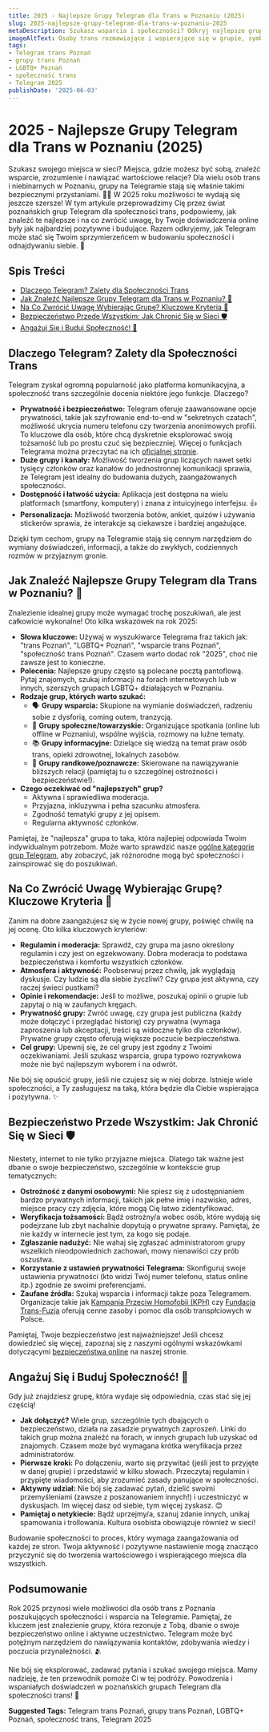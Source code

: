 ```yaml
---
title: 2025 - Najlepsze Grupy Telegram dla Trans w Poznaniu (2025)
slug: 2025-najlepsze-grupy-telegram-dla-trans-w-poznaniu-2025
metaDescription: Szukasz wsparcia i społeczności? Odkryj najlepsze grupy Telegram dla osób trans w Poznaniu na 2025 rok. Znajdź bezpieczne miejsca do rozmów i spotkań. 🏳️‍⚧️💬
imageAltText: Osoby trans rozmawiające i wspierające się w grupie, symbolizujące społeczność Telegram w Poznaniu.
tags:
- Telegram trans Poznań
- grupy trans Poznań
- LGBTQ+ Poznań
- społeczność trans
- Telegram 2025
publishDate: '2025-06-03'
---
```


# 2025 - Najlepsze Grupy Telegram dla Trans w Poznaniu (2025)

Szukasz swojego miejsca w sieci? Miejsca, gdzie możesz być sobą, znaleźć wsparcie, zrozumienie i nawiązać wartościowe relacje? Dla wielu osób trans i niebinarnych w Poznaniu, grupy na Telegramie stają się właśnie takimi bezpiecznymi przystaniami. 🏳️‍⚧️ W 2025 roku możliwości te wydają się jeszcze szersze! W tym artykule przeprowadzimy Cię przez świat poznańskich grup Telegram dla społeczności trans, podpowiemy, jak znaleźć te najlepsze i na co zwrócić uwagę, by Twoje doświadczenia online były jak najbardziej pozytywne i budujące. Razem odkryjemy, jak Telegram może stać się Twoim sprzymierzeńcem w budowaniu społeczności i odnajdywaniu siebie. 🤩

## Spis Treści

- [Dlaczego Telegram? Zalety dla Społeczności Trans](#dlaczego-telegram-zalety-dla-spoecznoci-trans)
- [Jak Znaleźć Najlepsze Grupy Telegram dla Trans w Poznaniu? 🧐](#jak-znale-najlepsze-grupy-telegram-dla-trans-w-poznaniu-)
- [Na Co Zwrócić Uwagę Wybierając Grupę? Kluczowe Kryteria 📝](#na-co-zwróci-uwag-wybierajc-grup-kluczowe-kryteria-)
- [Bezpieczeństwo Przede Wszystkim: Jak Chronić Się w Sieci 🛡️](#bezpieczestwo-przede-wszystkim-jak-chroni-si-w-sieci-️)
- [Angażuj Się i Buduj Społeczność! 🤝](#anga-uj-si-i-buduj-spoeczno-)

## Dlaczego Telegram? Zalety dla Społeczności Trans

Telegram zyskał ogromną popularność jako platforma komunikacyjna, a społeczność trans szczególnie docenia niektóre jego funkcje. Dlaczego?

*   **Prywatność i bezpieczeństwo:** Telegram oferuje zaawansowane opcje prywatności, takie jak szyfrowanie end-to-end w "sekretnych czatach", możliwość ukrycia numeru telefonu czy tworzenia anonimowych profili. To kluczowe dla osób, które chcą dyskretnie eksplorować swoją tożsamość lub po prostu czuć się bezpieczniej. Więcej o funkcjach Telegrama można przeczytać na ich [oficjalnej stronie](https://telegram.org/).
*   **Duże grupy i kanały:** Możliwość tworzenia grup liczących nawet setki tysięcy członków oraz kanałów do jednostronnej komunikacji sprawia, że Telegram jest idealny do budowania dużych, zaangażowanych społeczności.
*   **Dostępność i łatwość użycia:** Aplikacja jest dostępna na wielu platformach (smartfony, komputery) i znana z intuicyjnego interfejsu. 👍
*   **Personalizacja:** Możliwość tworzenia botów, ankiet, quizów i używania stickerów sprawia, że interakcje są ciekawsze i bardziej angażujące.

Dzięki tym cechom, grupy na Telegramie stają się cennym narzędziem do wymiany doświadczeń, informacji, a także do zwykłych, codziennych rozmów w przyjaznym gronie.

## Jak Znaleźć Najlepsze Grupy Telegram dla Trans w Poznaniu? 🧐

Znalezienie idealnej grupy może wymagać trochę poszukiwań, ale jest całkowicie wykonalne! Oto kilka wskazówek na rok 2025:

*   **Słowa kluczowe:** Używaj w wyszukiwarce Telegrama fraz takich jak: "trans Poznań", "LGBTQ+ Poznań", "wsparcie trans Poznań", "społeczność trans Poznań". Czasem warto dodać rok "2025", choć nie zawsze jest to konieczne.
*   **Polecenia:** Najlepsze grupy często są polecane pocztą pantoflową. Pytaj znajomych, szukaj informacji na forach internetowych lub w innych, szerszych grupach LGBTQ+ działających w Poznaniu.
*   **Rodzaje grup, których warto szukać:**
    *   🗣️ **Grupy wsparcia:** Skupione na wymianie doświadczeń, radzeniu sobie z dysforią, coming outem, tranzycją.
    *   🎉 **Grupy społeczne/towarzyskie:** Organizujące spotkania (online lub offline w Poznaniu), wspólne wyjścia, rozmowy na luźne tematy.
    *   📚 **Grupy informacyjne:** Dzielące się wiedzą na temat praw osób trans, opieki zdrowotnej, lokalnych zasobów.
    *   💖 **Grupy randkowe/poznawcze:** Skierowane na nawiązywanie bliższych relacji (pamiętaj tu o szczególnej ostrożności i bezpieczeństwie!).
*   **Czego oczekiwać od "najlepszych" grup?**
    *   Aktywna i sprawiedliwa moderacja.
    *   Przyjazna, inkluzywna i pełna szacunku atmosfera.
    *   Zgodność tematyki grupy z jej opisem.
    *   Regularna aktywność członków.

Pamiętaj, że "najlepsza" grupa to taka, która najlepiej odpowiada Twoim indywidualnym potrzebom. Może warto sprawdzić nasze [ogólne kategorie grup Telegram](/grupy), aby zobaczyć, jak różnorodne mogą być społeczności i zainspirować się do poszukiwań.

## Na Co Zwrócić Uwagę Wybierając Grupę? Kluczowe Kryteria 📝

Zanim na dobre zaangażujesz się w życie nowej grupy, poświęć chwilę na jej ocenę. Oto kilka kluczowych kryteriów:

*   **Regulamin i moderacja:** Sprawdź, czy grupa ma jasno określony regulamin i czy jest on egzekwowany. Dobra moderacja to podstawa bezpieczeństwa i komfortu wszystkich członków.
*   **Atmosfera i aktywność:** Poobserwuj przez chwilę, jak wyglądają dyskusje. Czy ludzie są dla siebie życzliwi? Czy grupa jest aktywna, czy raczej świeci pustkami?
*   **Opinie i rekomendacje:** Jeśli to możliwe, poszukaj opinii o grupie lub zapytaj o nią w zaufanych kręgach.
*   **Prywatność grupy:** Zwróć uwagę, czy grupa jest publiczna (każdy może dołączyć i przeglądać historię) czy prywatna (wymaga zaproszenia lub akceptacji, treści są widoczne tylko dla członków). Prywatne grupy często oferują większe poczucie bezpieczeństwa.
*   **Cel grupy:** Upewnij się, że cel grupy jest zgodny z Twoimi oczekiwaniami. Jeśli szukasz wsparcia, grupa typowo rozrywkowa może nie być najlepszym wyborem i na odwrót.

Nie bój się opuścić grupy, jeśli nie czujesz się w niej dobrze. Istnieje wiele społeczności, a Ty zasługujesz na taką, która będzie dla Ciebie wspierająca i pozytywna. ✨

## Bezpieczeństwo Przede Wszystkim: Jak Chronić Się w Sieci 🛡️

Niestety, internet to nie tylko przyjazne miejsca. Dlatego tak ważne jest dbanie o swoje bezpieczeństwo, szczególnie w kontekście grup tematycznych:

*   **Ostrożność z danymi osobowymi:** Nie spiesz się z udostępnianiem bardzo prywatnych informacji, takich jak pełne imię i nazwisko, adres, miejsce pracy czy zdjęcia, które mogą Cię łatwo zidentyfikować.
*   **Weryfikacja tożsamości:** Bądź ostrożny/a wobec osób, które wydają się podejrzane lub zbyt nachalnie dopytują o prywatne sprawy. Pamiętaj, że nie każdy w internecie jest tym, za kogo się podaje.
*   **Zgłaszanie nadużyć:** Nie wahaj się zgłaszać administratorom grupy wszelkich nieodpowiednich zachowań, mowy nienawiści czy prób oszustwa.
*   **Korzystanie z ustawień prywatności Telegrama:** Skonfiguruj swoje ustawienia prywatności (kto widzi Twój numer telefonu, status online itp.) zgodnie ze swoimi preferencjami.
*   **Zaufane źródła:** Szukaj wsparcia i informacji także poza Telegramem. Organizacje takie jak [Kampania Przeciw Homofobii (KPH)](https://kph.org.pl/) czy [Fundacja Trans-Fuzja](https://www.transfuzja.org/) oferują cenne zasoby i pomoc dla osób transpłciowych w Polsce.

Pamiętaj, Twoje bezpieczeństwo jest najważniejsze! Jeśli chcesz dowiedzieć się więcej, zapoznaj się z naszymi ogólnymi wskazówkami dotyczącymi [bezpieczeństwa online](/bezpieczenstwo-online) na naszej stronie.

## Angażuj Się i Buduj Społeczność! 🤝

Gdy już znajdziesz grupę, która wydaje się odpowiednia, czas stać się jej częścią!

*   **Jak dołączyć?** Wiele grup, szczególnie tych dbających o bezpieczeństwo, działa na zasadzie prywatnych zaproszeń. Linki do takich grup można znaleźć na forach, w innych grupach lub uzyskać od znajomych. Czasem może być wymagana krótka weryfikacja przez administratorów.
*   **Pierwsze kroki:** Po dołączeniu, warto się przywitać (jeśli jest to przyjęte w danej grupie) i przedstawić w kilku słowach. Przeczytaj regulamin i przypięte wiadomości, aby zrozumieć zasady panujące w społeczności.
*   **Aktywny udział:** Nie bój się zadawać pytań, dzielić swoimi przemyśleniami (zawsze z poszanowaniem innych!) i uczestniczyć w dyskusjach. Im więcej dasz od siebie, tym więcej zyskasz. 😊
*   **Pamiętaj o netykiecie:** Bądź uprzejmy/a, szanuj zdanie innych, unikaj spamowania i trollowania. Kultura osobista obowiązuje również w sieci!

Budowanie społeczności to proces, który wymaga zaangażowania od każdej ze stron. Twoja aktywność i pozytywne nastawienie mogą znacząco przyczynić się do tworzenia wartościowego i wspierającego miejsca dla wszystkich.

## Podsumowanie

Rok 2025 przynosi wiele możliwości dla osób trans z Poznania poszukujących społeczności i wsparcia na Telegramie. Pamiętaj, że kluczem jest znalezienie grupy, która rezonuje z Tobą, dbanie o swoje bezpieczeństwo online i aktywne uczestnictwo. Telegram może być potężnym narzędziem do nawiązywania kontaktów, zdobywania wiedzy i poczucia przynależności. 🫂

Nie bój się eksplorować, zadawać pytania i szukać swojego miejsca. Mamy nadzieję, że ten przewodnik pomoże Ci w tej podróży. Powodzenia i wspaniałych doświadczeń w poznańskich grupach Telegram dla społeczności trans! 🌟




**Suggested Tags:**
Telegram trans Poznań, grupy trans Poznań, LGBTQ+ Poznań, społeczność trans, Telegram 2025
